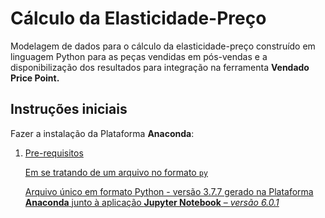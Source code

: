 # Cálculo da Elasticidade-Preço

<p>Modelagem de dados para o cálculo da elasticidade-preço construído em linguagem Python para as peças vendidas em pós-vendas e a disponibilização dos resultados para integração na ferramenta <b>Vendado Price Point.</b></p>

## Instruções iniciais

<p>Fazer a instalação da Plataforma <b>Anaconda</b>:
  <ol>
    <li><a href="https://docs.anaconda.com/anaconda/install/windows/>Windows</a><br></li>


### Pre-requisitos

Em se tratando de um arquivo no formato <code>py</code>

<p><p>Arquivo único em formato Python - </i>versão 3.7.7</i> gerado na Plataforma <b>Anaconda</b> junto à aplicação <b>Jupyter Notebook</b> – <i>versão 6.0.1</i></p></p>
